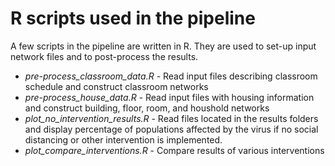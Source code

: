 # R scripts used in the pipeline

A few scripts in the pipeline are written in R. They are used to set-up input network files and to post-process the results.

* *pre-process_classroom_data.R* - Read input files describing classroom schedule and construct classroom networks
* *pre-process_house_data.R* - Read input files with housing information and construct building, floor, room, and houshold networks
* *plot_no_intervention_results.R* - Read files located in the results folders and display percentage of populations affected by the virus if no social distancing or other intervention is implemented.
* *plot_compare_interventions.R* - Compare results of various interventions
